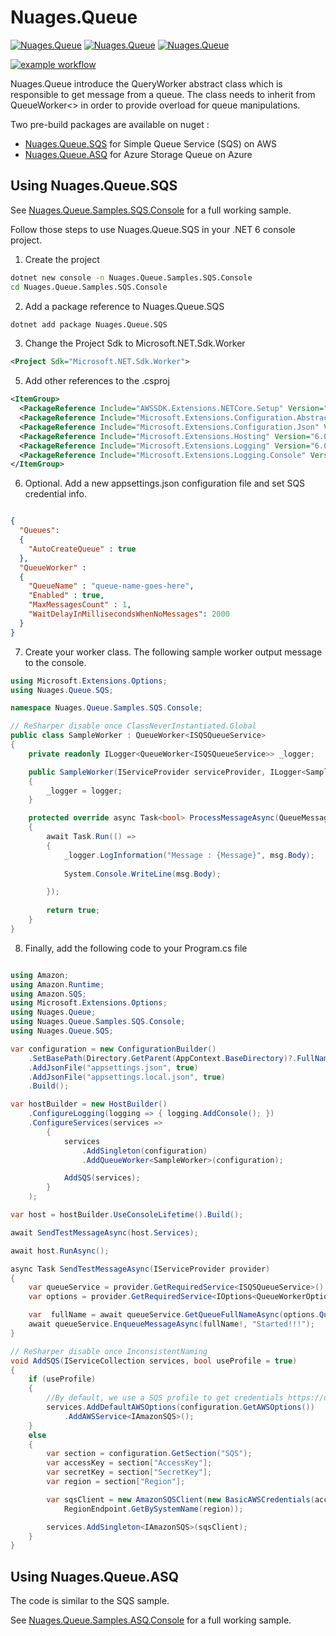 # Nuages.Queue 

[![Nuages.Queue](https://img.shields.io/nuget/v/Nuages.Queue?style=flat-square&label=Nuages.Queue)](https://www.nuget.org/packages/Nuages.Queue/)
[![Nuages.Queue](https://img.shields.io/nuget/v/Nuages.Queue.SQS?style=flat-square&label=Nuages.Queue.SQS)](https://www.nuget.org/packages/Nuages.Queue.SQS/)
[![Nuages.Queue](https://img.shields.io/nuget/v/Nuages.Queue.ASQ?style=flat-square&label=Nuages.Queue.ASQ)](https://www.nuget.org/packages/Nuages.Queue.ASQ/)

[![example workflow](https://github.com/nuages-io/nuages-queue/actions/workflows/nuget.yml/badge.svg)](https://github.com/nuages-io/nuages-queue/actions/workflows/nuget.yml)

Nuages.Queue introduce the QueryWorker abstract class which is responsible to get message from a queue. The class needs to inherit from QueueWorker<> in order to provide overload for queue manipulations.

Two pre-build packages are available on nuget :

- [Nuages.Queue.SQS](https://www.nuget.org/packages/Nuages.Queue.SQS/) for Simple Queue Service (SQS) on AWS
- [Nuages.Queue.ASQ](https://www.nuget.org/packages/Nuages.Queue.ASQ/) for Azure Storage Queue on Azure


## Using Nuages.Queue.SQS

See [Nuages.Queue.Samples.SQS.Console](https://github.com/nuages-io/nuages-queue/tree/main/Nuages.Queue.Samples.SQS.Console) for a full working sample.

Follow those steps to use Nuages.Queue.SQS in your .NET 6 console project. 

1. Create the project

```cmd
dotnet new console -n Nuages.Queue.Samples.SQS.Console
cd Nuages.Queue.Samples.SQS.Console
```

2. Add a package reference to Nuages.Queue.SQS

```cmd
dotnet add package Nuages.Queue.SQS 
```

3. Change the Project Sdk to Microsoft.NET.Sdk.Worker

```xml
<Project Sdk="Microsoft.NET.Sdk.Worker">
```

5. Add other references to the .csproj

```xml
<ItemGroup>
  <PackageReference Include="AWSSDK.Extensions.NETCore.Setup" Version="3.7.1" />
  <PackageReference Include="Microsoft.Extensions.Configuration.Abstractions" Version="6.0.0" />
  <PackageReference Include="Microsoft.Extensions.Configuration.Json" Version="6.0.0" />
  <PackageReference Include="Microsoft.Extensions.Hosting" Version="6.0.0" />
  <PackageReference Include="Microsoft.Extensions.Logging" Version="6.0.0" />
  <PackageReference Include="Microsoft.Extensions.Logging.Console" Version="6.0.0" />
</ItemGroup>
```


6. Optional. Add a new appsettings.json configuration file and set SQS credential info. 

```json

{
  "Queues":
  {
    "AutoCreateQueue" : true
  },
  "QueueWorker" :
  {
    "QueueName" : "queue-name-goes-here",
    "Enabled" : true,
    "MaxMessagesCount" : 1,
    "WaitDelayInMillisecondsWhenNoMessages": 2000
  }
}
```


7. Create your worker class. The following sample worker output message to the console.

```csharp 
using Microsoft.Extensions.Options;
using Nuages.Queue.SQS;

namespace Nuages.Queue.Samples.SQS.Console;

// ReSharper disable once ClassNeverInstantiated.Global
public class SampleWorker : QueueWorker<ISQSQueueService>
{
    private readonly ILogger<QueueWorker<ISQSQueueService>> _logger;

    public SampleWorker(IServiceProvider serviceProvider, ILogger<SampleWorker> logger, IOptions<QueueWorkerOptions> options) : base(serviceProvider, logger, options)
    {
        _logger = logger;
    }

    protected override async Task<bool> ProcessMessageAsync(QueueMessage msg)
    {
        await Task.Run(() =>
        {
            _logger.LogInformation("Message : {Message}", msg.Body);
            
            System.Console.WriteLine(msg.Body);

        });
       
        return true;
    }
} 
```

8. Finally, add the following code to your Program.cs file

```csharp

using Amazon;
using Amazon.Runtime;
using Amazon.SQS;
using Microsoft.Extensions.Options;
using Nuages.Queue;
using Nuages.Queue.Samples.SQS.Console;
using Nuages.Queue.SQS;

var configuration = new ConfigurationBuilder()
    .SetBasePath(Directory.GetParent(AppContext.BaseDirectory)?.FullName)
    .AddJsonFile("appsettings.json", true)
    .AddJsonFile("appsettings.local.json", true)
    .Build();

var hostBuilder = new HostBuilder()
    .ConfigureLogging(logging => { logging.AddConsole(); })
    .ConfigureServices(services =>
        {
            services
                .AddSingleton(configuration)
                .AddQueueWorker<SampleWorker>(configuration);

            AddSQS(services);
        }
    );

var host = hostBuilder.UseConsoleLifetime().Build();

await SendTestMessageAsync(host.Services);

await host.RunAsync();

async Task SendTestMessageAsync(IServiceProvider provider)
{
    var queueService = provider.GetRequiredService<ISQSQueueService>();
    var options = provider.GetRequiredService<IOptions<QueueWorkerOptions>>().Value;

    var  fullName = await queueService.GetQueueFullNameAsync(options.QueueName);
    await queueService.EnqueueMessageAsync(fullName!, "Started!!!");
}

// ReSharper disable once InconsistentNaming
void AddSQS(IServiceCollection services, bool useProfile = true)
{
    if (useProfile)
    {
        //By default, we use a SQS profile to get credentials https://docs.aws.amazon.com/sdk-for-net/v3/developer-guide/net-dg-config-netcore.html
        services.AddDefaultAWSOptions(configuration.GetAWSOptions())
            .AddAWSService<IAmazonSQS>();
    }
    else
    {
        var section = configuration.GetSection("SQS");
        var accessKey = section["AccessKey"];
        var secretKey = section["SecretKey"];
        var region = section["Region"];

        var sqsClient = new AmazonSQSClient(new BasicAWSCredentials(accessKey, secretKey),
            RegionEndpoint.GetBySystemName(region));

        services.AddSingleton<IAmazonSQS>(sqsClient);
    }
}

```


## Using Nuages.Queue.ASQ

The code is similar to the SQS sample.

See [Nuages.Queue.Samples.ASQ.Console](https://github.com/nuages-io/nuages-queue/tree/main/Nuages.Queue.Samples.ASQ.Console) for a full working sample.